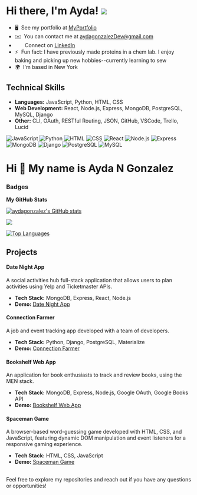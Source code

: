
Hi there, I'm Ayda! 
![](https://user-images.githubusercontent.com/18350557/176309783-0785949b-9127-417c-8b55-ab5a4333674e.gif)
=======================================================================================================================================


-   🖥️  See my portfolio at [MyPortfolio](http://https://aydagonzalez.github.io/portfolio/)
-   ✉️  You can contact me at [aydagonzalezDev@gmail.com](mailto:aydagonzalezDev@gmail.com)
-   <img src="https://raw.githubusercontent.com/danielcranney/readme-generator/main/public/icons/socials/linkedin.svg" width="15" height="15" />   
  Connect on [LinkedIn](https://www.linkedin.com/in/aydagonzalez15/)
- ⚡      Fun fact: I have previously made proteins in a chem lab. I enjoy baking and picking up new hobbies--currently learning to sew
-  🌍  I'm based in New York

## Technical Skills

- **Languages:** JavaScript, Python, HTML, CSS
- **Web Development:** React, Node.js, Express, MongoDB, PostgreSQL, MySQL, Django
- **Other:** CLI, OAuth, RESTful Routing, JSON, GitHub, VSCode, Trello, Lucid

<p align="left">
  <img src="https://img.shields.io/badge/-JavaScript-black?logo=javascript" alt="JavaScript"/>
  <img src="https://img.shields.io/badge/-Python-black?logo=python" alt="Python"/>
  <img src="https://img.shields.io/badge/-HTML-black?logo=html5" alt="HTML"/>
  <img src="https://img.shields.io/badge/-CSS-black?logo=css3" alt="CSS"/>
  <img src="https://img.shields.io/badge/-React-black?logo=react" alt="React"/>
  <img src="https://img.shields.io/badge/-Node.js-black?logo=node.js" alt="Node.js"/>
  <img src="https://img.shields.io/badge/-Express-black?logo=express" alt="Express"/>
  <img src="https://img.shields.io/badge/-MongoDB-black?logo=mongodb" alt="MongoDB"/>
  <img src="https://img.shields.io/badge/-Django-black?logo=django" alt="Django"/>
  <img src="https://img.shields.io/badge/-PostgreSQL-black?logo=postgresql" alt="PostgreSQL"/>
 <img src="https://img.shields.io/badge/-MySQL-black?logo=mysql" alt="MySQL"/>
</p>

<!-- <details> -->
  <!-- <summary>  -->

Hi 👋 My name is Ayda N Gonzalez
================================

### Badges

<b>My GitHub Stats</b>

<a href="http://www.github.com/aydagonzalez"><img src="https://github-readme-stats.vercel.app/api?username=aydagonzalez&show_icons=true&hide=&count_private=true&title_color=0891b2&text_color=ffffff&icon_color=0891b2&bg_color=1c1917&hide_border=true&show_icons=true" alt="aydagonzalez's GitHub stats" /></a>

<a href="http://www.github.com/aydagonzalez"><img src="https://github-readme-streak-stats.herokuapp.com/?user=aydagonzalez&stroke=ffffff&background=1c1917&ring=0891b2&fire=0891b2&currStreakNum=ffffff&currStreakLabel=0891b2&sideNums=ffffff&sideLabels=ffffff&dates=ffffff&hide_border=true" /></a>



<a href="https://github.com/aydagonzalez" align="left"><img src="https://github-readme-stats.vercel.app/api/top-langs/?username=aydagonzalez&langs_count=10&title_color=0891b2&text_color=ffffff&icon_color=0891b2&bg_color=1c1917&hide_border=true&locale=en&custom_title=Top%20%Languages" alt="Top Languages" /></a>



## Projects
  <!-- </summary> -->
#### Date Night App
A social activities hub full-stack application that allows users to plan activities using Yelp and Ticketmaster APIs.
- **Tech Stack:** MongoDB, Express, React, Node.js
- **Demo:** [Date Night App](https://date-night-app-57a5365aa17a.herokuapp.com/)

#### Connection Farmer
A job and event tracking app developed with a team of developers.
- **Tech Stack:** Python, Django, PostgreSQL, Materialize
- **Demo:** [Connection Farmer](https://connectionfarmer-8077fbac5cc8.herokuapp.com/)

#### Bookshelf Web App
An application for book enthusiasts to track and review books, using the MEN stack. 
- **Tech Stack:** MongoDB, Express, Node.js, Google OAuth, Google Books API
- **Demo:** [Bookshelf Web App](https://libros-web-app-e2ea9ebfcbfc.herokuapp.com/books)

#### Spaceman Game
A browser-based word-guessing game developed with HTML, CSS, and JavaScript, featuring dynamic DOM manipulation and event listeners for a responsive gaming experience.
- **Tech Stack:** HTML, CSS, JavaScript
- **Demo:** [Spaceman Game](https://aydagonzalez.github.io/Spaceman-Game/)
<!-- </details> -->

</br>
Feel free to explore my repositories and reach out if you have any questions or opportunities!
<!--
**aydagonzalez/aydagonzalez** is a ✨ _special_ ✨ repository because its `README.md` (this file) appears on your GitHub profile.

Here are some ideas to get you started:

- 🔭 I’m currently working on ...
- 🌱 I’m currently learning ...
- 👯 I’m looking to collaborate on ...
- 🤔 I’m looking for help with ...
- 💬 Ask me about ...
- 📫 How to reach me: ...
- 😄 Pronouns: ...
- ⚡ Fun fact: ...
-->
